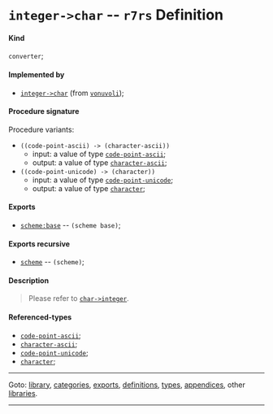 

<a id='definition__r7rs__integer-_3e_char'></a>

# `integer->char` -- `r7rs` Definition


<a id='definition__r7rs__integer-_3e_char__kind'></a>

#### Kind

`converter`;


<a id='definition__r7rs__integer-_3e_char__implemented-by'></a>

#### Implemented by

 * [`integer->char`](../../vonuvoli/definitions/integer-_3e_char.md#definition__vonuvoli__integer-_3e_char) (from [`vonuvoli`](../../vonuvoli/_index.md#library__vonuvoli));


<a id='definition__r7rs__integer-_3e_char__procedure-signature'></a>

#### Procedure signature

Procedure variants:
 * `((code-point-ascii) -> (character-ascii))`
   * input: a value of type [`code-point-ascii`](../../r7rs/types/code-point-ascii.md#type__r7rs__code-point-ascii);
   * output: a value of type [`character-ascii`](../../r7rs/types/character-ascii.md#type__r7rs__character-ascii);
 * `((code-point-unicode) -> (character))`
   * input: a value of type [`code-point-unicode`](../../r7rs/types/code-point-unicode.md#type__r7rs__code-point-unicode);
   * output: a value of type [`character`](../../r7rs/types/character.md#type__r7rs__character);


<a id='definition__r7rs__integer-_3e_char__exports'></a>

#### Exports

 * [`scheme:base`](../../r7rs/exports/scheme_3a_base.md#export__r7rs__scheme_3a_base) -- `(scheme base)`;


<a id='definition__r7rs__integer-_3e_char__exports-recursive'></a>

#### Exports recursive

 * [`scheme`](../../r7rs/exports/scheme.md#export__r7rs__scheme) -- `(scheme)`;


<a id='definition__r7rs__integer-_3e_char__description'></a>

#### Description

> Please refer to [`char->integer`](../../r7rs/definitions/char-_3e_integer.md#definition__r7rs__char-_3e_integer).


<a id='definition__r7rs__integer-_3e_char__referenced-types'></a>

#### Referenced-types

 * [`code-point-ascii`](../../r7rs/types/code-point-ascii.md#type__r7rs__code-point-ascii);
 * [`character-ascii`](../../r7rs/types/character-ascii.md#type__r7rs__character-ascii);
 * [`code-point-unicode`](../../r7rs/types/code-point-unicode.md#type__r7rs__code-point-unicode);
 * [`character`](../../r7rs/types/character.md#type__r7rs__character);

----

Goto: [library](../../r7rs/_index.md#library__r7rs), [categories](../../r7rs/categories/_index.md#toc__r7rs__categories), [exports](../../r7rs/exports/_index.md#toc__r7rs__exports), [definitions](../../r7rs/definitions/_index.md#toc__r7rs__definitions), [types](../../r7rs/types/_index.md#toc__r7rs__types), [appendices](../../r7rs/appendices/_index.md#toc__r7rs__appendices), other [libraries](../../_libraries.md#toc__libraries).

----

